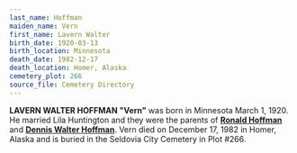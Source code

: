 ```yaml
---
last_name: Hoffman
maiden_name: Vern
first_name: Lavern Walter
birth_date: 1920-03-13
birth_location: Minnesota
death_date: 1982-12-17
death_location: Homer, Alaska
cemetery_plot: 266
source_file: Cemetery Directory
---
```

**LAVERN WALTER HOFFMAN "Vern"** was born in Minnesota March 1, 1920. He married Lila Huntington and they were the parents of [**Ronald Hoffman**](./Hoffman_Ronald_Vern.md) and [**Dennis Walter Hoffman**](./Hoffman_Dennis_W.md). Vern died on December 17, 1982 in Homer, Alaska and is buried in the Seldovia City Cemetery in Plot #266.  

